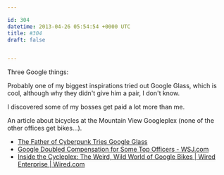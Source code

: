```yaml
---

id: 304
datetime: 2013-04-26 05:54:54 +0000 UTC
title: #304
draft: false


---
```


Three Google things:

Probably one of my biggest inspirations tried out Google Glass, which is cool, although why they didn't give him a pair, I don't know. 

I discovered some of my bosses get paid a lot more than me.

An article about bicycles at the Mountain View Googleplex (none of the other offices get bikes...).  

 
 * [The Father of Cyberpunk Tries Google Glass](http://mashable.com/2013/04/24/william-gibson-google-glass/)
 * [Google Doubled Compensation for Some Top Officers - WSJ.com](http://online.wsj.com/article/SB10001424127887323789704578443270158062896.html)
 * [Inside the Cycleplex: The Weird, Wild World of Google Bikes | Wired Enterprise | Wired.com](http://www.wired.com/wiredenterprise/2013/04/google-bikes/all/)


